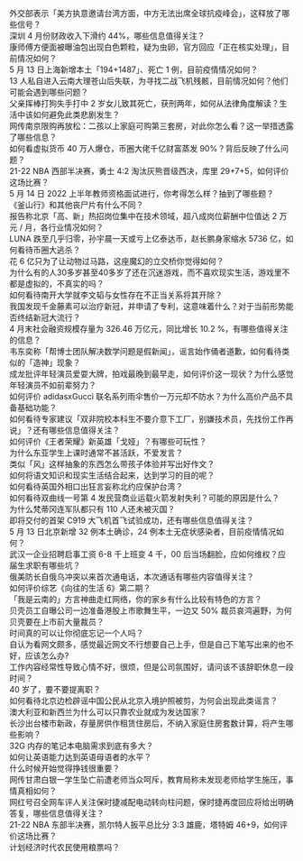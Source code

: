 外交部表示「美方执意邀请台湾方面，中方无法出席全球抗疫峰会」，这释放了哪些信号？  
深圳 4 月份财政收入下滑约 44%，哪些信息值得关注？  
康师傅方便面被曝油包出现白色颗粒，疑为虫卵，官方回应「正在核实处理」，目前情况如何？  
5 月 13 日上海新增本土「194+1487」、死亡 1 例，目前疫情情况如何？  
13 人私自进入云南大理苍山后失联，为寻找二战飞机残骸，目前情况如何？他们可能会遇到哪些问题？  
父亲挥棒打狗失手打中 2 岁女儿致其死亡，获刑两年，如何从法律角度解读？生活中该如何避免此类悲剧发生？  
网传南京限购再放松：二孩以上家庭可购第三套房，对此你怎么看？这一举措透露了哪些信息？  
如何看虚拟货币 40 万人爆仓，币圈大佬千亿财富蒸发 90%？背后反映了什么问题？  
21-22 NBA 西部半决赛，勇士 4:2 淘汰灰熊晋级西决，库里 29+7+5，如何评价这场比赛？  
5 月 14 日 2022 上半年教师资格面试进行，你考得怎么样？抽到了哪些题？  
《釜山行》和其他丧尸片有什么不同？  
报告称北京「高、新」热招岗位集中在技术领域，超八成岗位薪酬中位值达 2 万元 / 月，各行业情况如何？  
LUNA 跌至几乎归零，孙宇晨一天或亏上亿泰达币，赵长鹏身家缩水 5736 亿，如何看待币圈大逃杀？  
花 6 亿只为了让动物过马路，这座魔幻的立交桥你觉得如何？  
为什么有的人30多岁甚至40多岁了还在沉迷游戏，而不喜欢现实生活，游戏里不都是虚拟的，不真实的吗？  
如何看待南开大学就李文韬与女性存在不正当关系将其开除？  
我国发现千金藤素可以治疗新冠，并申请了专利，这意味着什么？对于当前形势能否终结新冠大流行？  
4 月末社会融资规模存量为 326.46 万亿元，同比增长 10.2 %，有哪些值得关注的信息？  
韦东奕称「帮博士团队解决数学问题是假新闻」，谣言始作俑者道歉，如何看待类似的「造神」现象？  
成龙批评年轻演员爱耍大牌，拍戏最晚到最早走，如何评价这一现状？为什么感觉年轻演员不如前辈努力？  
如何评价 adidasxGucci 联名系列雨伞售价一万元却不防水？为什么高价产品不具备基础功能？  
如何看待专家建议「双非院校本科生不要介意下工厂，别嫌技术员，先找份工作再说」？还有哪些信息值得关注？  
如何评价《王者荣耀》新英雄「戈娅」？有哪些可玩性？  
为什么东亚学生上课时通常不甚活跃，不爱发言？  
类似「风」这样抽象的东西怎么带孩子体验并写出好作文？  
如何将语文知识和现实生活结合起来，达到学习的目的呢？  
如何看待英国外相口出狂言妄称北约应保护台湾？  
如何看待双曲线一号第 4 发民营商业运载火箭发射失利？可能的原因是什么？  
为什么梵蒂冈连军队都只有 110 人还未被灭国？  
即将交付的首架 C919 大飞机首飞试验成功，还有哪些信息值得关注？  
5 月 13 日北京新增 32 例本土确诊，24 例本土无症状感染者，目前疫情情况如何？  
武汉一企业招聘启事工资 6-8 千上班变 4 千，00 后当场翻脸，应如何维权？应届生求职有哪些坑？  
俄美防长自俄乌冲突以来首次通电话，本次通话有哪些内容值得关注？  
如何评价综艺《向往的生活 6》第二期？  
「我是云南的」方言神曲走红网络，你的家乡有什么比较有特色的方言？  
贝壳员工自曝公司一边准备港股上市歌舞生平，一边又 50% 裁员哀鸿遍野，为何贝壳要在上市前大量裁员？  
时间真的可以让你彻底忘记一个人吗？  
自认为看网文颇多，感觉最近网文不行想要自己上手，但是自己下笔写出来的也不好，应该怎么办?  
工作内容经常性导致心情不好，很烦，但是公司氛围好，请问该不该辞职休息一段时间？  
40 岁了，要不要提离职？  
如何看待北京边检辟谣中国公民从北京入境护照被剪，为何会出现此类谣言？  
澳大利亚和新西兰为什么可以只靠农业就成为发达国家？  
长沙出台楼市新政，存量房供作租赁住房后，不纳入家庭住房套数计算，将产生哪些影响？  
32G 内存的笔记本电脑需求到底有多大？  
如何让英语能力达到英语母语者的水平？  
什么时候开始觉得挣钱很重要？  
网传甘肃白银一学生坠亡前遭老师当众呵斥，教育局称未发现老师给学生施压，事情真相如何？  
网红号召全网车评人关注保时捷减配电动转向柱问题，保时捷再度回应将给出明确答复，哪些信息值得关注？  
21-22 NBA 东部半决赛，凯尔特人扳平总比分 3:3 雄鹿，塔特姆 46+9，如何评价这场比赛？  
计划经济时代农民使用粮票吗？  
